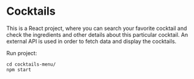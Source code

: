# Cocktails

This is a React project, where you can search your favorite cocktail and check the ingredients and other details about this particular cocktail. An external API is used in order to fetch data and display the cocktails.


Run project:
```
cd cocktails-menu/
npm start
```
